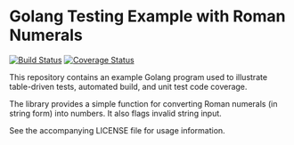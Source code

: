 # Golang Testing Example with Roman Numerals

[![Build Status](https://drone.io/github.com/AlanHohn/roman/status.png)](https://drone.io/github.com/AlanHohn/roman/latest) 
[![Coverage Status](https://coveralls.io/repos/AlanHohn/roman/badge.svg?branch=master&service=github)](https://coveralls.io/github/AlanHohn/roman?branch=master)

This repository contains an example Golang program used to illustrate
table-driven tests, automated build, and unit test code coverage.

The library provides a simple function for converting Roman numerals
(in string form) into numbers. It also flags invalid string input.

See the accompanying LICENSE file for usage information.

